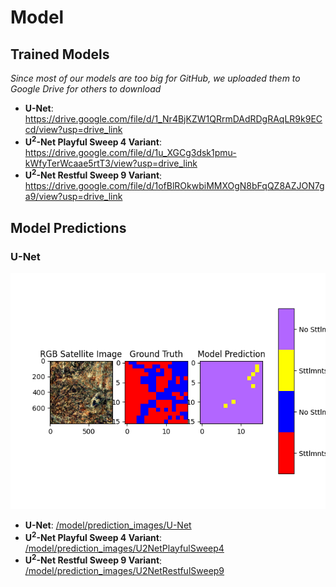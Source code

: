 # Model

## Trained Models
*Since most of our models are too big for GitHub, we uploaded them to Google Drive for others to download*
-   **U-Net**: https://drive.google.com/file/d/1_Nr4BjKZW1QRrmDAdRDgRAqLR9k9ECcd/view?usp=drive_link
-   **U<sup>2</sup>-Net Playful Sweep 4 Variant**: https://drive.google.com/file/d/1u_XGCg3dsk1pmu-kWfyTerWcaae5rtT3/view?usp=drive_link
-   **U<sup>2</sup>-Net Restful Sweep 9 Variant**: https://drive.google.com/file/d/1ofBlROkwbiMMXOgN8bFqQZ8AZJON7ga9/view?usp=drive_link

## Model Predictions

### U-Net

<img src='/model/prediction_images/U-Net/Tile2_restitched_visible_gt_prediction.png' alt='U-Net Tile 2 Prediction' />

-   **U-Net**: [/model/prediction_images/U-Net](/model/prediction_images/U-Net/)
-   **U<sup>2</sup>-Net Playful Sweep 4 Variant**: [/model/prediction_images/U2NetPlayfulSweep4](/model/prediction_images/U2NetPlayfulSweep4)
-   **U<sup>2</sup>-Net Restful Sweep 9 Variant**: [/model/prediction_images/U2NetRestfulSweep9](/model/prediction_images/U2NetRestfulSweep9)

